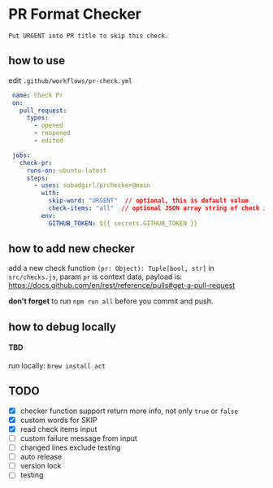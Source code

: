 # PR Format Checker

```
Put URGENT into PR title to skip this check.
```

## how to use

edit `.github/workflows/pr-check.yml`

```yaml
 name: Check Pr
 on:
   pull_request:
     types:
       - opened
       - reopened
       - edited

 jobs:
   check-pr:
     runs-on: ubuntu-latest
     steps:
       - uses: sobadgirl/prchecker@main
         with:
           skip-word: "URGENT"  // optional, this is default value
           check-items: "all"  // optional JSON array string of check items or 'all', default 'all'. example: '["body", "tasks", "xxx"]'
         env:
           GITHUB_TOKEN: ${{ secrets.GITHUB_TOKEN }}
```

## how to add new checker

add a new check function `(pr: Object): Tuple[bool, str]` in `src/checks.js`, param `pr` is context data, payload is: https://docs.github.com/en/rest/reference/pulls#get-a-pull-request

**don't forget** to run `npm run all` before you commit and push. 

## how to debug locally
#### TBD
run locally: `brew install act`


## TODO
- [x] checker function support return more info, not only `true` or `false`
- [x] custom words for SKIP
- [x] read check items input 
- [ ] custom failure message from input
- [ ] changed lines exclude testing
- [ ] auto release
- [ ] version lock
- [ ] testing
